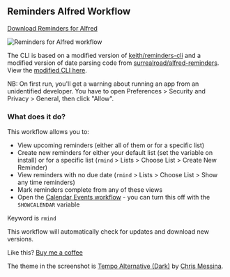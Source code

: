 ## Reminders Alfred Workflow

[Download Reminders for Alfred](https://github.com/rknightuk/alfred-workflows/raw/main/workflows/reminders/reminders.alfredworkflow)

![Reminders for Alfred workflow](src/screenshot.png)

The CLI is based on a modified version of [keith/reminders-cli](https://github.com/keith/reminders-cli) and a modified version of date parsing code from [surrealroad/alfred-reminders](https://github.com/surrealroad/alfred-reminders). View the [modified CLI here](https://github.com/rknightuk/alfred-reminders-helper).

NB: On first run, you'll get a warning about running an app from an unidentified developer. You have to open Preferences > Security and Privacy > General, then click "Allow".

### What does it do?

This workflow allows you to:

- View upcoming reminders (either all of them or for a specific list)
- Create new reminders for either your default list (set the variable on install) or for a specific list (`rmind` > Lists > Choose List > Create New Reminder)
- View reminders with no due date (`rmind` > Lists > Choose List > Show any time reminders)
- Mark reminders complete from any of these views
- Open the [Calendar Events workflow](https://github.com/rknightuk/alfred-workflows/blob/main/workflows/calendar-events) - you can turn this off with the `SHOWCALENDAR` variable

Keyword is `rmind`

This workflow will automatically check for updates and download new versions.

Like this? [Buy me a coffee](https://monzo.me/robbknight)

The theme in the screenshot is [Tempo Alternative (Dark)](https://github.com/chrismessina/alfred-theme-tempo#tempo-alternative-dark) by [Chris Messina](https://github.com/chrismessina).
